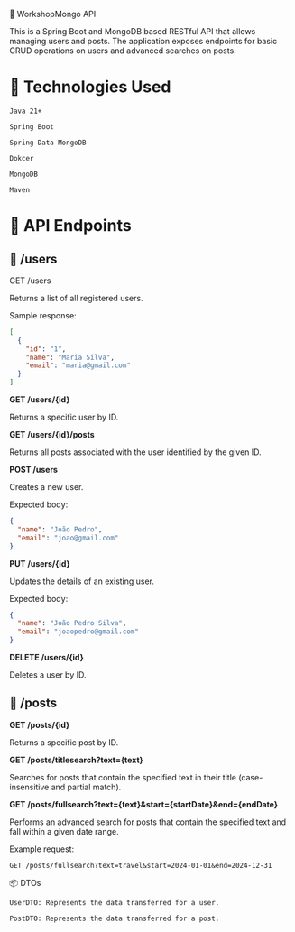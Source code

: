 📘 WorkshopMongo API

This is a Spring Boot and MongoDB based RESTful API that allows managing users and posts. The application exposes endpoints for basic CRUD operations on users and advanced searches on posts.

# 🔧 Technologies Used

    Java 21+

    Spring Boot

    Spring Data MongoDB

    Dokcer

    MongoDB

    Maven

# 📁 API Endpoints

## 🔹 /users

GET /users

Returns a list of all registered users.

Sample response:
```json
[
  {
    "id": "1",
    "name": "Maria Silva",
    "email": "maria@gmail.com"
  }
]
```

**GET /users/{id}**

Returns a specific user by ID.

**GET /users/{id}/posts**

Returns all posts associated with the user identified by the given ID.

**POST /users**

Creates a new user.

Expected body:

```json
{
  "name": "João Pedro",
  "email": "joao@gmail.com"
}
```

**PUT /users/{id}**

Updates the details of an existing user.

Expected body:

```json
{
  "name": "João Pedro Silva",
  "email": "joaopedro@gmail.com"
}
```
**DELETE /users/{id}**

Deletes a user by ID.

## 🔹 /posts

**GET /posts/{id}**

Returns a specific post by ID.

**GET /posts/titlesearch?text={text}**

Searches for posts that contain the specified text in their title (case-insensitive and partial match).

**GET /posts/fullsearch?text={text}&start={startDate}&end={endDate}**

Performs an advanced search for posts that contain the specified text and fall within a given date range.

Example request:
```text
GET /posts/fullsearch?text=travel&start=2024-01-01&end=2024-12-31
```

📦 DTOs

    UserDTO: Represents the data transferred for a user.

    PostDTO: Represents the data transferred for a post.



